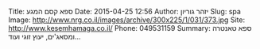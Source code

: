 Title: ספא קסם המגע
Date: 2015-04-25 12:56
Author: יזהר גוריון
Slug: spa
Image: http://www.nrg.co.il/images/archive/300x225/1/031/373.jpg
Site: http://www.kesemhamaga.co.il/
Phone: 049531159
Summary: ספא טאנטרה ומסאג'ים, יעוץ זוגי ועוד...
